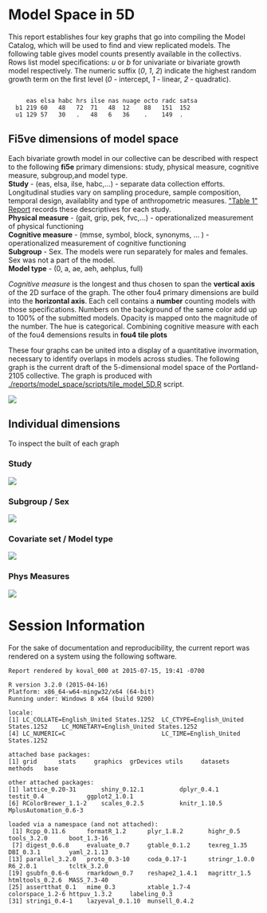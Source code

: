 # Model Space in 5D



<!--  Set the working directory to the repository's base directory; this assumes the report is nested inside of two directories.-->


<!-- Set the report-wide options, and point to the external code file. -->


<!-- Load the sources.  Suppress the output when loading sources. --> 


<!-- Load 'sourced' R files.  Suppress the output when loading packages. --> 


<!-- Load any Global functions and variables declared in the R file.  Suppress the output. --> 


<!-- Declare any global functions specific to a Rmd output.  Suppress the output. --> 


<!-- Load the datasets.   -->


<!-- Tweak the datasets.   -->


<!-- Frequency counts   -->


This report establishes four key graphs that go into compiling the Model Catalog, which will be used to find and view replicated models. The following table gives model counts presently available in the collectivs. Rows list model specifications: *u* or *b* for univariate or bivariate growth model respectively. The numeric suffix (*0*, *1*, *2*) indicate the highest random growth term on the first level (*0* - intercept, *1* - linear, *2* - quadratic).



```
    
     eas elsa habc hrs ilse nas nuage octo radc satsa
  b1 219 60   48   72  71   48  12    88   151  152  
  u1 129 57   30   .   48   6   36    .    149  .    
```


## Fi5ve dimensions of model space

Each bivariate growth model in our collective can be described with respect to the following **fi5e** primary dimensions: study, physical measure, cognitive measure, subgroup,and model type.     
**Study** - (eas, elsa, ilse, habc,...) - separate data collection efforts. Longitudinal studies vary on sampling procedure, sample composition, temporal design, availablity and type of anthropometric measures. ["Table 1" Report](./reports/table_1/table_1.md) records these descriptives for each study.   
**Physical measure** - (gait, grip, pek, fvc,...)  - operationalized measurement of physical functioning   
**Cognitive measure** - (mmse, symbol, block, synonyms, ...  )  - operationalized measurement of cognitive functioning    
**Subgroup** - Sex. The models were run separately for males and females. Sex was not a part of the model.   
**Model type** - (0, a, ae, aeh, aehplus, full)   

*Cognitive measure* is the longest and thus chosen to span the **vertical axis** of the 2D surface of the graph. The other fou4 primary dimensions are build into the **horizontal axis**. Each cell contains a  **number** counting models with those  specifications. Numbers on the background of the same color add up to 100% of the submitted models. Opacity is mapped onto the magnitude of the number. The hue is categorical. Combining cognitive measure with each of the fou4 demensions results in **fou4 tile plots**

These four graphs  can be united into a display of a quantitative invormation, necessary to identify overlaps in models across studies. The following graph is the current draft of the 5-dimensional model space of the Portland-2105 collective. The graph is produced with  [./reports/model_space/scripts/tile_model_5D.R](https://github.com/IALSA/IALSA-2015-Portland/blob/master/reports/model_space/scripts/tile_model_5D.R) script. 

![](figure_modelSpace5D/dashboard_tile_graph-1.png) 


## Individual dimensions
To inspect the built of each graph

### Study

![](figure_modelSpace5D/1_graph_study_name-1.png) 


### Subgroup / Sex

![](figure_modelSpace5D/3_graph_subgroup-1.png) 

### Covariate set / Model type
![](figure_modelSpace5D/2_graph_model_type-1.png) 


### Phys Measures

![](figure_modelSpace5D/0_graph_phys_measure-1.png) 



# Session Information
For the sake of documentation and reproducibility, the current report was rendered on a system using the following software.


```
Report rendered by koval_000 at 2015-07-15, 19:41 -0700
```

```
R version 3.2.0 (2015-04-16)
Platform: x86_64-w64-mingw32/x64 (64-bit)
Running under: Windows 8 x64 (build 9200)

locale:
[1] LC_COLLATE=English_United States.1252  LC_CTYPE=English_United States.1252    LC_MONETARY=English_United States.1252
[4] LC_NUMERIC=C                           LC_TIME=English_United States.1252    

attached base packages:
[1] grid      stats     graphics  grDevices utils     datasets  methods   base     

other attached packages:
[1] lattice_0.20-31       shiny_0.12.1          dplyr_0.4.1           testit_0.4            ggplot2_1.0.1        
[6] RColorBrewer_1.1-2    scales_0.2.5          knitr_1.10.5          MplusAutomation_0.6-3

loaded via a namespace (and not attached):
 [1] Rcpp_0.11.6      formatR_1.2      plyr_1.8.2       highr_0.5        tools_3.2.0      boot_1.3-16     
 [7] digest_0.6.8     evaluate_0.7     gtable_0.1.2     texreg_1.35      DBI_0.3.1        yaml_2.1.13     
[13] parallel_3.2.0   proto_0.3-10     coda_0.17-1      stringr_1.0.0    R6_2.0.1         tcltk_3.2.0     
[19] gsubfn_0.6-6     rmarkdown_0.7    reshape2_1.4.1   magrittr_1.5     htmltools_0.2.6  MASS_7.3-40     
[25] assertthat_0.1   mime_0.3         xtable_1.7-4     colorspace_1.2-6 httpuv_1.3.2     labeling_0.3    
[31] stringi_0.4-1    lazyeval_0.1.10  munsell_0.4.2   
```
